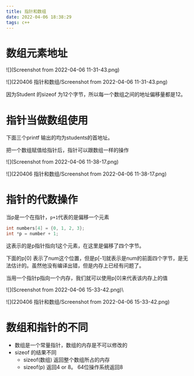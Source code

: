 ```yaml
---
title: 指针和数组
date: 2022-04-06 18:38:29
tags: c++
---
```


# 数组元素地址

![](Screenshot from 2022-04-06 11-31-43.png)

![](220406 指针和数组/Screenshot from 2022-04-06 11-31-43.png)

因为Student 的sizeof 为12个字节，所以每一个数组之间的地址偏移量都是12。

# 指针当做数组使用

下面三个printf 输出的均为students的首地址。

把一个数组赋值给指针后，指针可以跟数组一样的操作

![](Screenshot from 2022-04-06 11-38-17.png)

![](220406 指针和数组/Screenshot from 2022-04-06 11-38-17.png)

# 指针的代数操作

当p是一个在指针，`p+1`代表的是偏移一个元素

```c++
int numbers[4] = {0, 1, 2, 3};
int *p = number + 1;
```

这表示的是p指针指向1这个元素，在这里是偏移了四个字节。

下面的p[0] 表示了num这个位置，但是p[-1]就表示是num的前面四个字节，是无法估计的。虽然他没有编译出错，但是内存上已经有问题了。

当用一个指针p指向一个内存，我们就可以使用p[0]来代表该内存上的值

![](Screenshot from 2022-04-06 15-33-42.png)\

![](220406 指针和数组/Screenshot from 2022-04-06 15-33-42.png)

# 数组和指针的不同

- 数组是一个常量指针，数组的内存是不可以修改的
- sizeof 的结果不同
  - sizeof(数组) 返回整个数组所占的内存
  - sizeof(p) 返回4 or 8。 64位操作系统返回8

